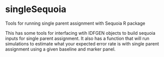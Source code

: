 # singleSequoia
Tools for running single parent assignment with Sequoia R package

This has some tools for interfacing wtih IDFGEN objects to build sequoia inputs for 
single parent assignment. It also has a function that will run simulations to estimate
what your expected error rate is with single parent assignment using a given baseline and
marker panel.
